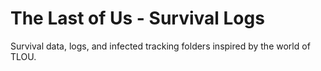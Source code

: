 # The Last of Us - Survival Logs

Survival data, logs, and infected tracking folders inspired by the world of TLOU.
